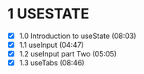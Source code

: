 # 1 USESTATE

- [x] 1.0 Introduction to useState (08:03)
- [x] 1.1 useInput (04:47)
- [x] 1.2 useInput part Two (05:05)
- [x] 1.3 useTabs (08:46)
